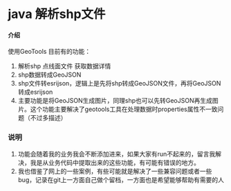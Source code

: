 # java 解析shp文件

#### 介绍
使用GeoTools 目前有的功能：
1. 解析shp 点线面文件 获取数据详情
2. shp数据转成GeoJSON
3. shp文件转esrijson，逻辑上是先将shp转成GeoJSON文件，再将GeoJSON转成esrijson
4. 主要功能是将GeoJSON生成图片，同理shp也可以先转GeoJSON再生成图片。这个功能主要解决了geotools工具在处理数据时properties属性不一致问题（不过多描述）

### 说明
1. 功能会随着我的业务我会不断添加进来，如果大家有run不起来的，留言我解决，我是从业务代码中提取出来的这些功能，有可能有错误的地方。
1. 我也借鉴了网上的一些案例，有些可能就是解决了一些兼容问题或者一些bug，记录在git上一方面自己做个留档，一方面也是希望能够帮助有需要的人